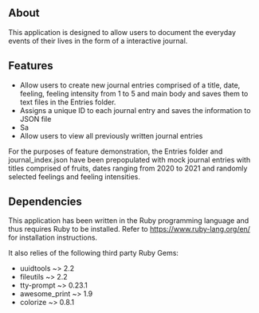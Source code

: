 ## About
This application is designed to allow users to document the everyday events  of their lives in the form of a interactive journal. 

## Features
- Allow users to create new journal entries comprised of a title, date, feeling, feeling intensity from 1 to 5 and main body and saves them to text files in the Entries folder.
- Assigns a unique ID to each journal entry and saves the information to JSON file
- Sa
- Allow users to view all previously written journal entries 

For the purposes of feature demonstration, the Entries folder and journal_index.json have been prepopulated with mock journal entries with titles comprised of fruits, dates ranging from 2020 to 2021 and randomly selected feelings and feeling intensities. 

## Dependencies
This application has been written in the Ruby programming language and thus requires Ruby to be installed. Refer to https://www.ruby-lang.org/en/ for installation instructions.

It also relies of the following third party Ruby Gems:
- uuidtools ~> 2.2
- fileutils ~> 2.2
- tty-prompt ~> 0.23.1
- awesome_print ~> 1.9
- colorize ~> 0.8.1
